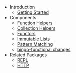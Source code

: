 * Introduction
    * [Getting Started](/)
* Components
   * [Function Helpers](functions.md)
   * [Collection Helpers](collection.md)
   * [Functors](functors.md)
   * [Immutable Lists](immutable-lists.md)
   * [Pattern Matching](pattern-matching.md)
   * [bingo-functional changes](changes.md)
* Related Packages
    * [REPL](repl.md)
    * [HTTP](http.md)